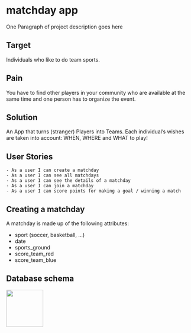 # matchday app

One Paragraph of project description goes here

## Target

Individuals who like to do team sports.

## Pain

You have to find other players in your community who are available at the same time and one person has to organize the event.

## Solution

An App that turns (stranger) Players into Teams. Each individual’s wishes are taken into account: WHEN, WHERE and WHAT to play!

## User Stories

```
- As a user I can create a matchday
- As a user I can see all matchdays
- As a user I can see the details of a matchday
- As a user I can join a matchday
- As a user I can score points for making a goal / winning a match

```

## Creating a matchday

A matchday is made up of the following attributes:
- sport (soccer, basketball, ...)
- date
- sports_ground
- score_team_red
- score_team_blue

## Database schema

<img src="https://github.com/pankratz117/matchday/blob/master/db/db_schema_image.png" width="100" >
